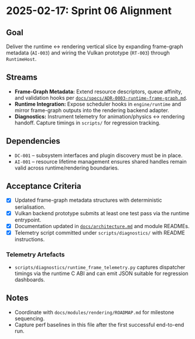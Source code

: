 # 2025-02-17: Sprint 06 Alignment

## Goal
Deliver the runtime ↔ rendering vertical slice by expanding frame-graph metadata (`AI-003`) and wiring the Vulkan prototype (`RT-003`) through `RuntimeHost`.

## Streams
- **Frame-Graph Metadata:** Extend resource descriptors, queue affinity, and validation hooks per [`docs/specs/ADR-0003-runtime-frame-graph.md`](../specs/ADR-0003-runtime-frame-graph.md).
- **Runtime Integration:** Expose scheduler hooks in `engine/runtime` and mirror frame-graph outputs into the rendering backend adapter.
- **Diagnostics:** Instrument telemetry for animation/physics ↔ rendering handoff. Capture timings in `scripts/` for regression tracking.

## Dependencies
- `DC-001` – subsystem interfaces and plugin discovery must be in place.
- `AI-001` – resource lifetime management ensures shared handles remain valid across runtime/rendering boundaries.

## Acceptance Criteria
- [x] Updated frame-graph metadata structures with deterministic serialisation.
- [x] Vulkan backend prototype submits at least one test pass via the runtime entrypoint.
- [x] Documentation updated in [`docs/architecture.md`](../architecture.md) and module READMEs.
- [x] Telemetry script committed under `scripts/diagnostics/` with README instructions.

### Telemetry Artefacts

- `scripts/diagnostics/runtime_frame_telemetry.py` captures dispatcher timings via
  the runtime C ABI and can emit JSON suitable for regression dashboards.

## Notes
- Coordinate with `docs/modules/rendering/ROADMAP.md` for milestone sequencing.
- Capture perf baselines in this file after the first successful end-to-end run.
